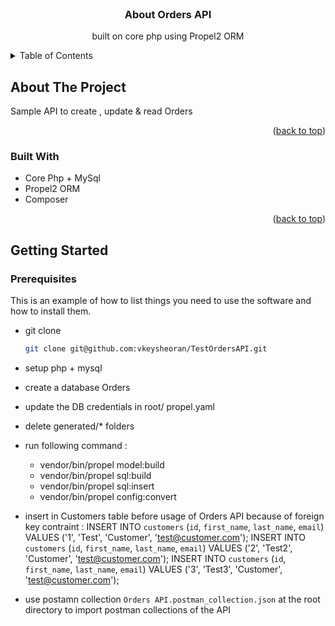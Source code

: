 


<!-- PROJECT LOGO -->
<br />
<div align="center">
  

<h3 align="center">About Orders API</h3>

  <p align="center">
    built on core php using Propel2 ORM
   </p>
</div>



<!-- TABLE OF CONTENTS -->
<details>
  <summary>Table of Contents</summary>
  <ol>
    <li>
      <a href="#about-the-project">About The Project</a>
      <ul>
        <li><a href="#built-with">Built With</a></li>
      </ul>
    </li>
    <li>
      <a href="#getting-started">Getting Started</a>
      <ul>
        <li><a href="#prerequisites">Prerequisites</a></li>
        <li><a href="#installation">Installation</a></li>
      </ul>
    </li>
    <li><a href="#usage">Usage</a></li>
    <li><a href="#roadmap">Roadmap</a></li>
    <li><a href="#contributing">Contributing</a></li>
    <li><a href="#license">License</a></li>
    <li><a href="#contact">Contact</a></li>
    <li><a href="#acknowledgments">Acknowledgments</a></li>
  </ol>
</details>



<!-- ABOUT THE PROJECT -->
## About The Project

Sample API to create , update & read Orders
<p align="right">(<a href="#readme-top">back to top</a>)</p>



### Built With

* Core Php + MySql
* Propel2 ORM
* Composer
<p align="right">(<a href="#readme-top">back to top</a>)</p>



<!-- GETTING STARTED -->
## Getting Started


### Prerequisites

This is an example of how to list things you need to use the software and how to install them.
* git clone
  ```sh
  git clone git@github.com:vkeysheoran/TestOrdersAPI.git
  ```
* setup php + mysql
* create a database Orders
* update the DB credentials in root/ propel.yaml
* delete generated/* folders
* run following command :
  * vendor/bin/propel model:build
  * vendor/bin/propel sql:build
  * vendor/bin/propel sql:insert
  * vendor/bin/propel config:convert
* insert in Customers table before usage of Orders API because of foreign key contraint :
  INSERT INTO `customers` (`id`, `first_name`, `last_name`, `email`) VALUES ('1', 'Test', 'Customer', 'test@customer.com');
  INSERT INTO `customers` (`id`, `first_name`, `last_name`, `email`) VALUES ('2', 'Test2', 'Customer', 'test@customer.com');
  INSERT INTO `customers` (`id`, `first_name`, `last_name`, `email`) VALUES ('3', 'Test3', 'Customer', 'test@customer.com');


* use postamn collection `Orders API.postman_collection.json` at the root directory to import postman collections of the API
